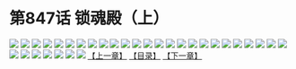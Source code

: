 # 第847话 锁魂殿（上）
![](https://mhpic.xiaomingtaiji.net/comic/D/斗破苍穹/第847话F1_262544/1.jpg-zymk.middle.webp)
![](https://mhpic.xiaomingtaiji.net/comic/D/斗破苍穹/第847话F1_262544/2.jpg-zymk.middle.webp)
![](https://mhpic.xiaomingtaiji.net/comic/D/斗破苍穹/第847话F1_262544/3.jpg-zymk.middle.webp)
![](https://mhpic.xiaomingtaiji.net/comic/D/斗破苍穹/第847话F1_262544/4.jpg-zymk.middle.webp)
![](https://mhpic.xiaomingtaiji.net/comic/D/斗破苍穹/第847话F1_262544/5.jpg-zymk.middle.webp)
![](https://mhpic.xiaomingtaiji.net/comic/D/斗破苍穹/第847话F1_262544/6.jpg-zymk.middle.webp)
![](https://mhpic.xiaomingtaiji.net/comic/D/斗破苍穹/第847话F1_262544/7.jpg-zymk.middle.webp)
![](https://mhpic.xiaomingtaiji.net/comic/D/斗破苍穹/第847话F1_262544/8.jpg-zymk.middle.webp)
![](https://mhpic.xiaomingtaiji.net/comic/D/斗破苍穹/第847话F1_262544/9.jpg-zymk.middle.webp)
![](https://mhpic.xiaomingtaiji.net/comic/D/斗破苍穹/第847话F1_262544/10.jpg-zymk.middle.webp)
![](https://mhpic.xiaomingtaiji.net/comic/D/斗破苍穹/第847话F1_262544/11.jpg-zymk.middle.webp)
![](https://mhpic.xiaomingtaiji.net/comic/D/斗破苍穹/第847话F1_262544/12.jpg-zymk.middle.webp)
![](https://mhpic.xiaomingtaiji.net/comic/D/斗破苍穹/第847话F1_262544/13.jpg-zymk.middle.webp)
![](https://mhpic.xiaomingtaiji.net/comic/D/斗破苍穹/第847话F1_262544/14.jpg-zymk.middle.webp)
![](https://mhpic.xiaomingtaiji.net/comic/D/斗破苍穹/第847话F1_262544/15.jpg-zymk.middle.webp)
![](https://mhpic.xiaomingtaiji.net/comic/D/斗破苍穹/第847话F1_262544/16.jpg-zymk.middle.webp)
![](https://mhpic.xiaomingtaiji.net/comic/D/斗破苍穹/第847话F1_262544/17.jpg-zymk.middle.webp)
![](https://mhpic.xiaomingtaiji.net/comic/D/斗破苍穹/第847话F1_262544/18.jpg-zymk.middle.webp)
![](https://mhpic.xiaomingtaiji.net/comic/D/斗破苍穹/第847话F1_262544/19.jpg-zymk.middle.webp)
![](https://mhpic.xiaomingtaiji.net/comic/D/斗破苍穹/第847话F1_262544/20.jpg-zymk.middle.webp)
![](https://mhpic.xiaomingtaiji.net/comic/D/斗破苍穹/第847话F1_262544/21.jpg-zymk.middle.webp)
![](https://mhpic.xiaomingtaiji.net/comic/D/斗破苍穹/第847话F1_262544/22.jpg-zymk.middle.webp)
![](https://mhpic.xiaomingtaiji.net/comic/D/斗破苍穹/第847话F1_262544/23.jpg-zymk.middle.webp)
![](https://mhpic.xiaomingtaiji.net/comic/D/斗破苍穹/第847话F1_262544/24.jpg-zymk.middle.webp)
![](https://mhpic.xiaomingtaiji.net/comic/D/斗破苍穹/第847话F1_262544/25.jpg-zymk.middle.webp)
![](https://mhpic.xiaomingtaiji.net/comic/D/斗破苍穹/第847话F1_262544/26.jpg-zymk.middle.webp)
![](https://mhpic.xiaomingtaiji.net/comic/D/斗破苍穹/第847话F1_262544/27.jpg-zymk.middle.webp)
![](https://mhpic.xiaomingtaiji.net/comic/D/斗破苍穹/第847话F1_262544/28.jpg-zymk.middle.webp)
![](https://mhpic.xiaomingtaiji.net/comic/D/斗破苍穹/第847话F1_262544/29.jpg-zymk.middle.webp)
![](https://mhpic.xiaomingtaiji.net/comic/D/斗破苍穹/第847话F1_262544/30.jpg-zymk.middle.webp)
![](https://mhpic.xiaomingtaiji.net/comic/D/斗破苍穹/第847话F1_262544/31.jpg-zymk.middle.webp)
![](https://mhpic.xiaomingtaiji.net/comic/D/斗破苍穹/第847话F1_262544/32.jpg-zymk.middle.webp)
[【上一章】](./850.md)
[【目录】](./README.md)
[【下一章】](./852.md)
